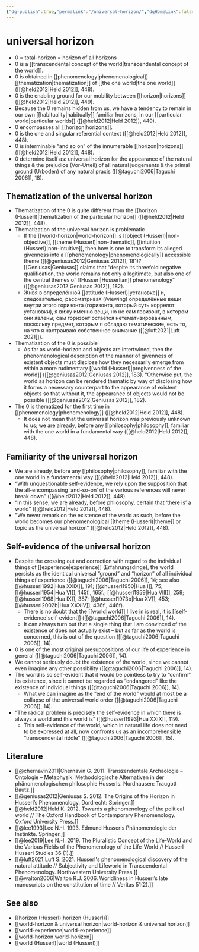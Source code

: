 ```yaml
---
{"dg-publish":true,"permalink":"/universal-horizon/","dgHomeLink":false,"dgPassFrontmatter":false}
---
```


# universal horizon
- 0 = total-horizon = horizon of all horizons
- 0 is a [[transcendental concept of the world|transcendental concept of the world]].
- 0 is obtained in [[phenomenology|phenomenological]] [[thematization|thematization]] of [[the one world|the one world]] ([[@held2012|Held 2012]], 448).
- 0 is the enabling ground for our mobility between [[horizon|horizons]] ([[@held2012|Held 2012]], 449).
- Because the 0 remains hidden from us, we have a tendency to remain in our own [[habituality|habitually]] familiar horizons, in our [[particular world|particular worlds]] ([[@held2012|Held 2012]], 449).
- 0 encompasses all [[horizon|horizons]].
- 0 is the one and singular referential context ([[@held2012|Held 2012]], 448).
- 0 is interminable “and so on” of the innumerable [[horizon|horizons]] ([[@held2012|Held 2012]], 448).
- 0 determine itself as: universal horizon for the appearance of the natural things & the prejudice (Vor-Urteil) of all natural judgements & the primal ground (Urboden) of any natural praxis ([[@taguchi2006|Taguchi 2006]], 18).

## Thematization of the universal horizon
- Thematization of the 0 is quite different from the [[horizon (Husserl)|thematization of the particular horizon]] ([[@held2012|Held 2012]], 448).
- Thematization of the universal horizon is problematic
	- If the [[world-horizon|world-horizon]] is [[object (Husserl)|non-objective]], [[theme (Husserl)|non-thematic]], [[intuition (Husserl)|non-intuitive]], then how is one to transform its alleged givenness into a [[phenomenology|phenomenologically]] accessible theme ([[@geniusas2012|Geniusas 2012]], 181)? [[Geniusas|Geniusas]] claims that “despite its threefold negative qualification, the world remains not only a legitimate, but also one of the central themes of [[Husserl|Husserlian]] phenomenology” ([[@geniusas2012|Geniusas 2012]], 182).
	- Живя в определённой [[attitude (Husserl)|установке]] и, следовательно, рассматривая (/viewing) определённые вещи внутри этого горизонта (горизонта, который суть коррелят установки), я вижу именно вещи, но не сам горизонт, в котором они явлены; cам горизонт остаётся нетематизированным, поскольку предмет, которым я обладаю тематические, есть то, на что я настраиваю собственное внимание ([[@luft2021|Luft 2021]]).
- Thematization of the 0 is possible
	- As far as world-horizon and objects are intertwined, then the phenomenological description of the manner of givenness of existent objects must disclose how they necessarily emerge from within a more rudimentary [[world (Husserl)|pregivenness of the world]] ([[@geniusas2012|Geniusas 2012]], 183). “Otherwise put, the world as horizon can be rendered thematic by way of disclosing how it forms a necessary counterpart to the appearance of existent objects so that without it, the appearance of objects would not be possible ([[@geniusas2012|Geniusas 2012]], 182).
- The 0 is thematized for the first time in [[phenomenology|phenomenology]] ([[@held2012|Held 2012]], 448).
	- It does not mean that the universal horizon was previously unknown to us; we are already, before any [[philosophy|philosophy]], familiar with the one world in a fundamental way ([[@held2012|Held 2012]], 448).


## Familiarity of the universal horizon
- We are already, before any [[philosophy|philosophy]], familiar with the one world in a fundamental way ([[@held2012|Held 2012]], 448).
- “With unquestionable self-evidence, we rely upon the supposition that the all-encompassing ‘and-so-on’ of the various references will never break down” ([[@held2012|Held 2012]], 448).
- “In this sense, we are already, before philosophy, certain that ‘there is’ a world” ([[@held2012|Held 2012]], 448).
- "We never remark on the existence of the world as such, before the world becomes our phenomenological [[theme (Husserl)|theme]] or topic as the universal horizon” ([[@held2012|Held 2012]], 448).


## Self-evidence of the universal horizon
- Despite the crossing out and correction with regard to the individual things of [[experience|experience]] (Erfahrungsdinge), the world persists as the identical universal “ground” and “horizon” of all individual things of experience ([[@taguchi2006|Taguchi 2006]], 14; see also [[@husserl1992|Hua XXIX]], 191; [[@husserl1950|Hua I]], 75; [[@husserl1954|Hua VI]], 145f., 165f.; [[@husserl1959|Hua VIII]], 259; [[@husserl1968|Hua IX]], 387; [[@husserl1973b|Hua XV]], 453; [[@husserl2002b|Hua XXXIV]], 436f., 446f).
	- There is no doubt that the [[world|world]] I live in is real, it is [[self-evidence|self-evident]] ([[@taguchi2006|Taguchi 2006]], 14).
	- It can always turn out that a single thing that I am convinced of the existence of does not actually exist – but as far as the world is concerned, this is out of the question ([[@taguchi2006|Taguchi 2006]], 14).
- 0 is one of the most original presuppositions of our life of experience in general ([[@taguchi2006|Taguchi 2006]], 14).
- We cannot seriously doubt the existence of the world, since we cannot even imagine any other possibility ([[@taguchi2006|Taguchi 2006]], 14).
- The world is so self-evident that it would be pointless to try to “confirm” its existence, since it cannot be regarded as “endangered” like the existence of individual things ([[@taguchi2006|Taguchi 2006]], 14).
	- What we can imagine as the “end of the world” would at most be a collapse of the universal world order ([[@taguchi2006|Taguchi 2006]], 14).
- “The radical problem is precisely the self-evidence in which there is always a world and this world is” ([[@husserl1993|Hua XXIX]], 119).
	- This self-evidence of the world, which in natural life does not need to be expressed at all, now confronts us as an incomprehensible “transcendental riddle” ([[@taguchi2006|Taguchi 2006]], 15).


## Literature
- [[@chernavin2011|Chernavin G. 2011. Transzendentale Archäologie – Ontologie – Metaphysik: Methodologische Alternativen in der phänomenologischen philosophie Husserls. Nordhausen: Traugott Bautz.]]
- [[@geniusas2012|Geniusas S. 2012. The Origins of the Horizon in Husserl’s Phenomenology. Dordrecht: Springer.]]
- [[@held2012|Held K. 2012. Towards a phenomenology of the political world // The Oxford Handbook of Contemporary Phenomenology. Oxford University Press.]]
- [[@lee1993|Lee N.-I. 1993. Edmund Husserls Phänomenologie der Instinkte. Springer.]]
- [[@lee2019|Lee N.-I. 2019. The Pluralistic Concept of the Life-World and the Various Fields of the Phenomenology of the Life-World // Husserl Husserl Studies 36 (1).]]
- [[@luft2021|Luft S. 2021. Husserl's phenomenological discovery of the natural attitude // Subjectivity and Lifeworld in Transcendental Phenomenology. Northwestern University Press.]]
- [[@walton2006|Walton R.J. 2006. Worldliness in Husserl’s late manuscripts on the constitution of time // Veritas 51(2).]]


## See also
- [[horizon (Husserl)|horizon (Husserl)]]
- [[world-horizon & universal horizon|world-horizon & universal horizon]]
- [[world-experience|world-experience]]
- [[world-horizon|world-horizon]]
- [[world (Husserl)|world (Husserl)]]